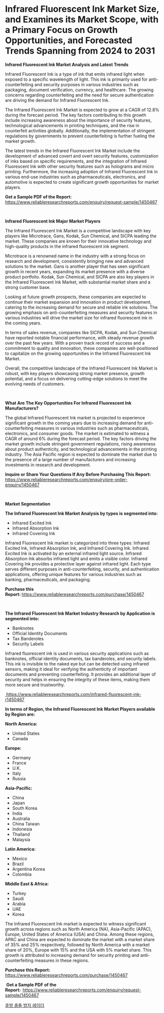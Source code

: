 <p><h1>Infrared Fluorescent Ink Market Size, and Examines its Market Scope, with a Primary Focus on Growth Opportunities, and Forecasted Trends Spanning from 2024 to 2031</h1></p><p><strong>Infrared Fluorescent Ink Market Analysis and Latest Trends</strong></p>
<p><p>Infrared Fluorescent Ink is a type of ink that emits infrared light when exposed to a specific wavelength of light. This ink is primarily used for anti-counterfeiting and security purposes in various industries such as packaging, document verification, currency, and healthcare. The growing concerns regarding counterfeiting and the need for secure authentication are driving the demand for Infrared Fluorescent Ink.</p><p>The Infrared Fluorescent Ink Market is expected to grow at a CAGR of 12.8% during the forecast period. The key factors contributing to this growth include increasing awareness about the importance of security features, technological advancements in printing techniques, and the rise in counterfeit activities globally. Additionally, the implementation of stringent regulations by governments to prevent counterfeiting is further fueling the market growth.</p><p>The latest trends in the Infrared Fluorescent Ink Market include the development of advanced covert and overt security features, customization of inks based on specific requirements, and the integration of Infrared Fluorescent Ink with other security features such as holograms and micro printing. Furthermore, the increasing adoption of Infrared Fluorescent Ink in various end-use industries such as pharmaceuticals, electronics, and automotive is expected to create significant growth opportunities for market players.</p></p>
<p><strong>Get a Sample PDF of the Report:&nbsp;</strong> <a href="https://www.reliableresearchreports.com/enquiry/request-sample/1450467">https://www.reliableresearchreports.com/enquiry/request-sample/1450467</a></p>
<p>&nbsp;</p>
<p><strong>Infrared Fluorescent Ink Major Market Players</strong></p>
<p><p>The Infrared Fluorescent Ink Market is a competitive landscape with key players like Microtrace, Gans, Kodak, Sun Chemical, and SICPA leading the market. These companies are known for their innovative technology and high-quality products in the infrared fluorescent ink segment.</p><p>Microtrace is a renowned name in the industry with a strong focus on research and development, consistently bringing new and advanced solutions to the market. Gans is another player that has seen significant growth in recent years, expanding its market presence with a diverse product portfolio. Kodak, Sun Chemical, and SICPA are also key players in the Infrared Fluorescent Ink Market, with substantial market share and a strong customer base.</p><p>Looking at future growth prospects, these companies are expected to continue their market expansion and innovation in product development, catering to the increasing demand for secure and reliable ink solutions. The growing emphasis on anti-counterfeiting measures and security features in various industries will drive the market size for infrared fluorescent ink in the coming years.</p><p>In terms of sales revenue, companies like SICPA, Kodak, and Sun Chemical have reported notable financial performance, with steady revenue growth over the past few years. With a proven track record of success and a commitment to quality and innovation, these companies are well-positioned to capitalize on the growing opportunities in the Infrared Fluorescent Ink Market.</p><p>Overall, the competitive landscape of the Infrared Fluorescent Ink Market is robust, with key players showcasing strong market presence, growth potential, and a focus on delivering cutting-edge solutions to meet the evolving needs of customers.</p></p>
<p>&nbsp;</p>
<p><strong>What Are The Key Opportunities For Infrared Fluorescent Ink Manufacturers?</strong></p>
<p><p>The global Infrared Fluorescent Ink market is projected to experience significant growth in the coming years due to increasing demand for anti-counterfeiting measures in various industries such as pharmaceuticals, electronics, and consumer goods. The market is estimated to witness a CAGR of around 6% during the forecast period. The key factors driving the market growth include stringent government regulations, rising awareness about product authenticity, and technological advancements in the printing industry. The Asia Pacific region is expected to dominate the market due to the presence of a large number of manufacturers and increasing investments in research and development.</p></p>
<p><strong>Inquire or Share Your Questions If Any Before Purchasing This Report:</strong> <a href="https://www.reliableresearchreports.com/enquiry/pre-order-enquiry/1450467">https://www.reliableresearchreports.com/enquiry/pre-order-enquiry/1450467</a></p>
<p>&nbsp;</p>
<p><strong>Market Segmentation</strong></p>
<p><strong>The Infrared Fluorescent Ink Market Analysis by types is segmented into:</strong></p>
<p><ul><li>Infrared Excited Ink</li><li>Infrared Absorption Ink</li><li>Infrared Covering Ink</li></ul></p>
<p><p>Infrared Fluorescent Ink market is categorized into three types: Infrared Excited Ink, Infrared Absorption Ink, and Infrared Covering Ink. Infrared Excited Ink is activated by an external infrared light source. Infrared Absorption Ink absorbs infrared light and emits a visible color. Infrared Covering Ink provides a protective layer against infrared light. Each type serves different purposes in anti-counterfeiting, security, and authentication applications, offering unique features for various industries such as banking, pharmaceuticals, and packaging.</p></p>
<p><strong>Purchase this Report:&nbsp;</strong><a href="https://www.reliableresearchreports.com/purchase/1450467">https://www.reliableresearchreports.com/purchase/1450467</a></p>
<p>&nbsp;</p>
<p><strong>The Infrared Fluorescent Ink Market Industry Research by Application is segmented into:</strong></p>
<p><ul><li>Banknotes</li><li>Official Identity Documents</li><li>Tax Banderoles</li><li>Security Labels</li></ul></p>
<p><p>Infrared fluorescent ink is used in various security applications such as banknotes, official identity documents, tax banderoles, and security labels. This ink is invisible to the naked eye but can be detected using infrared sensors, making it ideal for verifying the authenticity of important documents and preventing counterfeiting. It provides an additional layer of security and helps in ensuring the integrity of these items, making them more secure and trustworthy.</p></p>
<p><a href="https://www.reliableresearchreports.com/infrared-fluorescent-ink-r1450467">&nbsp;https://www.reliableresearchreports.com/infrared-fluorescent-ink-r1450467</a></p>
<p><strong>In terms of Region, the Infrared Fluorescent Ink Market Players available by Region are:</strong></p>
<p>
    <p> <strong> North America: </strong>
        <ul>
            <li>United States</li>
            <li>Canada</li>
        </ul>
        </p> 
    <p> <strong> Europe: </strong>
        <ul>
            <li>Germany</li>
            <li>France</li>
            <li>U.K.</li>
            <li>Italy</li>
            <li>Russia</li>
        </ul>
        </p> 
    <p> <strong> Asia-Pacific: </strong>
        <ul>
            <li>China</li>
            <li>Japan</li>
            <li>South Korea</li>
            <li>India</li>
            <li>Australia</li>
            <li>China Taiwan</li>
            <li>Indonesia</li>
            <li>Thailand</li>
            <li>Malaysia</li>
        </ul>
        </p> 
    <p> <strong> Latin America: </strong>
        <ul>
            <li>Mexico</li>
            <li>Brazil</li>
            <li>Argentina Korea</li>
            <li>Colombia</li>
        </ul>
        </p> 
    <p> <strong> Middle East & Africa: </strong>
        <ul>
            <li>Turkey</li>
            <li>Saudi</li>
            <li>Arabia</li>
            <li>UAE</li>
            <li>Korea</li>
        </ul>
    </p>
    </p>
<p><p>The Infrared Fluorescent Ink market is expected to witness significant growth across regions such as North America (NA), Asia-Pacific (APAC), Europe, United States of America (USA) and China. Among these regions, APAC and China are expected to dominate the market with a market share of 35% and 25% respectively, followed by North America with a market share of 20%, Europe with 15% and the USA with 5% market share. This growth is attributed to increasing demand for security printing and anti-counterfeiting measures in these regions.</p></p>
<p><strong>Purchase this Report: </strong><a href="https://www.reliableresearchreports.com/purchase/1450467">https://www.reliableresearchreports.com/purchase/1450467</a></p>
<p>&nbsp;<strong>Get a Sample PDF of the Report:&nbsp;&nbsp;</strong><a href="https://www.reliableresearchreports.com/enquiry/request-sample/1450467">https://www.reliableresearchreports.com/enquiry/request-sample/1450467</a></p>
<p><strong></strong></p>
<p><p><a href="https://github.com/bunxhcci35271755/Market-Research-Report-List-2/blob/main/5470436142595.md">후방 충돌 방지 레이더</a></p></p>